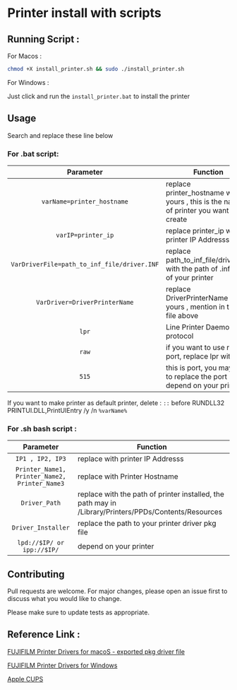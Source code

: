 # Printer install with scripts


## Running Script :

For Macos : 

```bash
chmod +X install_printer.sh && sudo ./install_printer.sh
```

For Windows :

Just click and run the `install_printer.bat` to install the printer



## Usage

Search and replace these line below

### For .bat script:

| Parameter | Function |
| :----: | --- |
| `varName=printer_hostname` | replace printer_hostname with yours , this is the name of printer you want to create |
| `varIP=printer_ip` | replace printer_ip with printer IP Addresss |
| `VarDriverFile=path_to_inf_file/driver.INF` | replace path_to_inf_file/driver.INF with the path of .inf file of your printer |
| `VarDriver=DriverPrinterName` | replace DriverPrinterName with yours , mention in the .inf file above |
| `lpr` | Line Printer Daemon protocol |
| `raw` | if you want to use raw port, replace lpr with raw |
| `515` | this is port, you may want to replace the port depend on your printer |


If you want to make printer as default printer, delete :
`::` before RUNDLL32 PRINTUI.DLL,PrintUIEntry /y /n `%varName%`


### For .sh bash script :

| Parameter | Function |
| :----: | --- |
| `IP1 , IP2, IP3` | replace with printer IP Addresss |
| `Printer_Name1, Printer_Name2, Printer_Name3` | replace with Printer Hostname |
| `Driver_Path` | replace with the path of printer installed, the path may in /Library/Printers/PPDs/Contents/Resources |
| `Driver_Installer` | replace the path to your printer driver pkg file |
| `lpd://$IP/ or ipp://$IP/` | depend on your printer |



## Contributing

Pull requests are welcome. For major changes, please open an issue first
to discuss what you would like to change.

Please make sure to update tests as appropriate.


## Reference Link :
[FUJIFILM Printer Drivers for macoS - exported pkg driver file](https://github.com/trongtinh1212/FUJIFILM_Printer_Drivers)

[FUJIFILM Printer Drivers for Windows](https://support-fb.fujifilm.com/setupSupport.do?cid=8&ctry_code=NZ&lang_code=en)

[Apple CUPS](https://github.com/apple/cups)